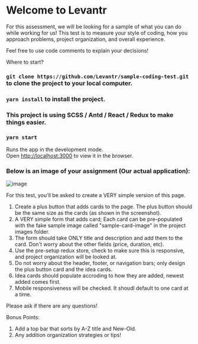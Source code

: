 
# Welcome to Levantr

For this assessment, we will be looking for a sample of what you can do while working for us! This test is to measure your style of coding, how you approach problems, project organization, and overall experience. 

Feel free to use code comments to explain your decisions!

Where to start?

### `git clone https://github.com/Levantr/sample-coding-test.git` to clone the project to your local computer.

### `yarn install` to install the project.

### This project is using SCSS / Antd / React / Redux to make things easier. 

### `yarn start`

Runs the app in the development mode.<br />
Open [http://localhost:3000](http://localhost:3000) to view it in the browser.


### Below is an image of your assignment (Our actual application):
![image](https://user-images.githubusercontent.com/26758576/153116152-f35a78b5-90ce-45a9-a4e5-43fc8d89065e.png)

For this test, you'll be asked to create a VERY simple version of this page. 

1) Create a plus button that adds cards to the page. The plus button should be the same size as the cards (as shown in the screenshot).
2) A VERY simple form that adds card; Each card can be pre-populated with the fake sample image called "sample-card-image" in the project images folder. 
3) The form should take ONLY title and description and add them to the card. Don't worry about the other fields (price, duration, etc).
4) Use the pre-setup redux store, check to make sure this is responsive, and project organization will be looked at. 
5) Do not worry about the header, footer, or navigation bars; only design the plus button card and the idea cards.   
6) Idea cards should populate accroding to how they are added, newest added comes first. 
7) Mobile responsiveness will be checked. It shoudl default to one card at a time. 

Please ask if there are any questions!

Bonus Points: 
1) Add a top bar that sorts by A-Z title and New-Old. 
2) Any addition organization strategies or tips!

